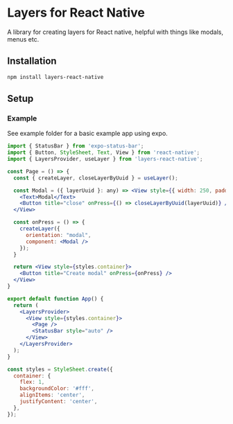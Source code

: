 # Layers for React Native

A library for creating layers for React native, helpful with things like modals, menus etc.

## Installation

```sh
npm install layers-react-native
```

## Setup

### Example

See example folder for a basic example app using expo.

```jsx
import { StatusBar } from 'expo-status-bar';
import { Button, StyleSheet, Text, View } from 'react-native';
import { LayersProvider, useLayer } from 'layers-react-native';

const Page = () => {
  const { createLayer, closeLayerByUuid } = useLayer();

  const Modal = ({ layerUuid }: any) => <View style={{ width: 250, padding: 12, backgroundColor: "#FFF" }}>
    <Text>Modal</Text>
    <Button title="close" onPress={() => closeLayerByUuid(layerUuid)} />
  </View>

  const onPress = () => {
    createLayer({
      orientation: "modal",
      component: <Modal />
    });
  }

  return <View style={styles.container}>
    <Button title="Create modal" onPress={onPress} />
  </View>
}

export default function App() {
  return (
    <LayersProvider>
      <View style={styles.container}>
        <Page />
        <StatusBar style="auto" />
      </View>
    </LayersProvider>
  );
}

const styles = StyleSheet.create({
  container: {
    flex: 1,
    backgroundColor: '#fff',
    alignItems: 'center',
    justifyContent: 'center',
  },
});
```